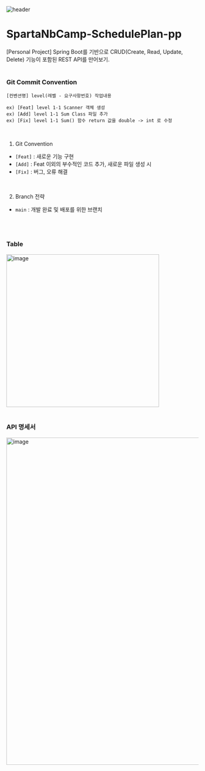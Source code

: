 ![header](https://capsule-render.vercel.app/api?type=waving&color=976CB2&height=300&section=header&text=SchedulePlan&fontColor=ffffff&fontSize=90)

# SpartaNbCamp-SchedulePlan-pp
[Personal Project] Spring Boot를 기반으로 CRUD(Create, Read, Update, Delete) 기능이 포함된 REST API를 만어보기.
<br>
<br>

### Git Commit Convention
```
[컨벤션명] level(레벨 - 요구사항번호) 작업내용

ex) [Feat] level 1-1 Scanner 객체 생성
ex) [Add] level 1-1 Sum Class 파일 추가
ex) [Fix] level 1-1 Sum() 함수 return 값을 double -> int 로 수정
```
<br>

1. Git Convention
  - `[Feat]` : 새로운 기능 구현
  - `[Add]` : Feat 이외의 부수적인 코드 추가, 새로운 파일 생성 시
  - `[Fix]` : 버그, 오류 해결

<br>

2. Branch 전략
  - `main` : 개발 완료 및 배포를 위한 브랜치

<br>
<br>

### Table
<img width="400" alt="image" src="https://ifh.cc/g/NB4Wmg.png">

<br>
<br>


### API 명세서
<img width="857" alt="image" src="https://github.com/YeahyunKim/SpartaNbCamp-SchedulePlan-pp/assets/132278619/a2ed5a22-4021-4857-823c-8f1707a63a86">

<br>
<br>

